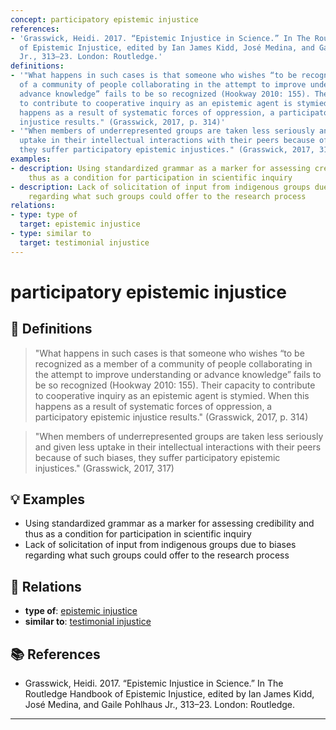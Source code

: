 ```yaml
---
concept: participatory epistemic injustice
references:
- 'Grasswick, Heidi. 2017. “Epistemic Injustice in Science.” In The Routledge Handbook
  of Epistemic Injustice, edited by Ian James Kidd, José Medina, and Gaile Pohlhaus
  Jr., 313–23. London: Routledge.'
definitions:
- '"What happens in such cases is that someone who wishes “to be recognized as a member
  of a community of people collaborating in the attempt to improve understanding or
  advance knowledge” fails to be so recognized (Hookway 2010: 155). Their capacity
  to contribute to cooperative inquiry as an epistemic agent is stymied. When this
  happens as a result of systematic forces of oppression, a participatory epistemic
  injustice results." (Grasswick, 2017, p. 314)'
- '"When members of underrepresented groups are taken less seriously and given less
  uptake in their intellectual interactions with their peers because of such biases,
  they suffer participatory epistemic injustices." (Grasswick, 2017, 317)'
examples:
- description: Using standardized grammar as a marker for assessing credibility and
    thus as a condition for participation in scientific inquiry
- description: Lack of solicitation of input from indigenous groups due to biases
    regarding what such groups could offer to the research process
relations:
- type: type of
  target: epistemic injustice
- type: similar to
  target: testimonial injustice
---
```


# participatory epistemic injustice

## 📖 Definitions

> "What happens in such cases is that someone who wishes “to be recognized as a member of a community of people collaborating in the attempt to improve understanding or advance knowledge” fails to be so recognized (Hookway 2010: 155). Their capacity to contribute to cooperative inquiry as an epistemic agent is stymied. When this happens as a result of systematic forces of oppression, a participatory epistemic injustice results." (Grasswick, 2017, p. 314)

> "When members of underrepresented groups are taken less seriously and given less uptake in their intellectual interactions with their peers because of such biases, they suffer participatory epistemic injustices." (Grasswick, 2017, 317)

## 💡 Examples

- Using standardized grammar as a marker for assessing credibility and thus as a condition for participation in scientific inquiry
- Lack of solicitation of input from indigenous groups due to biases regarding what such groups could offer to the research process

## 🔗 Relations

- **type of**: [epistemic injustice](./epistemic-injustice.md)
- **similar to**: [testimonial injustice](./testimonial-injustice.md)

## 📚 References

- Grasswick, Heidi. 2017. “Epistemic Injustice in Science.” In The Routledge Handbook of Epistemic Injustice, edited by Ian James Kidd, José Medina, and Gaile Pohlhaus Jr., 313–23. London: Routledge.

---

<script src="https://giscus.app/client.js"
                data-repo="natesheehan/conceptcartography"
                data-repo-id="R_kgDOPB5QiQ"
                data-category="General"
                data-category-id="DIC_kwDOPB5Qic4CsAxd"
                data-mapping="pathname"
                data-strict="0"
                data-reactions-enabled="1"
                data-emit-metadata="0"
                data-input-position="bottom"
                data-theme="catppuccin_mocha"
                data-lang="en"
                crossorigin="anonymous"
                async>
        </script>
        